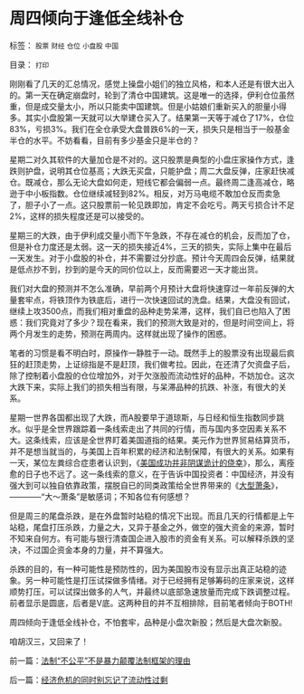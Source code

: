 # 周四倾向于逢低全线补仓

标签： `股票` `财经` `仓位` `小盘股` `中国` 

目录： `打印`

刚刚看了几天的汇总情况，感觉上操盘小姐们的独立风格，和本人还是有很大出入的。第一天在确定崩盘时，轮到了清仓中国建筑。这是唯一的选择，伊利仓位虽然重，但是成交量太小，所以只能卖中国建筑。但是小姑娘们重新买入的胆量小得多。其实小盘股第一天就可以大举建仓买入了。结果第一天等于减仓了17%，仓位83%，亏损3%。我们在全仓承受大盘普跌6%的一天，损失只是相当于一般基金半仓的水平。不妨看看，目前有多少基金只是半仓的？

星期二对久其软件的大量加仓是不对的。这只股票是典型的小盘庄家操作方式，逢跌则护盘，说明其仓位基高；大跌无买盘，只能护盘；周二大盘反弹，庄家赶快减仓。既减仓，那么无论大盘如何走，短线它都会偏弱一点。最终周二逢高减仓，略逊于中小板指数。仓位继续减轻到82%。相反，对万马电缆不敢加仓反而卖急了，胆子小了一点。这只股票前一轮见跌即加，肯定不会吃亏。两天亏损合计不足2%，这样的损失程度还是可以接受的。

星期三的大跌，由于伊利成交量小而下午急跌，不存在减仓的机会，反而加了仓，但是补仓力度还是太弱。这一天的损失接近4%，三天的损失，实际上集中在最后一天发生。对于小盘股的补仓，并不需要过分抄底。预计今天周四会反弹，结果就是低点抄不到，抄到的是今天的同价位以上，反而需要迟一天才能出货。

我们对大盘的预测并不怎么准确，早前两个月预计大盘将快速穿过一年前反弹的大量套牢点，将铁顶作为铁底后，进行一次快速回试的洗盘。结果，大盘没有回试，继续上攻3500点，而我们相对重盘的品种走势呆滞，这样，我们自已也陷入了困惑：我们究竟对了多少？现在看来，我们的预测大致是对的，但是时间空间上，将两个月发生的走势，预测在两周内。这样就出现了操作的困惑。

笔者的习惯是看不明白时，原操作一静胜于一动。既然手上的股票没有出现最后疯狂的赶顶走势，上证综指是不是赶顶，我们做考拉。因此，在还清了欠资盘子后，除了控制着小盘股的仓位增加外，对于欠涨股而流动性好的品种，不妨加仓。这次大跌下来，实际上我们的损失相当有限，与呆滞品种的抗跌、补涨，有很大的关系。

星期一世界各国都出现了大跌，而A股要早于道琼斯，与日经和恒生指数同步跳水。似乎是全世界跟踪着一条线索走出了共同的行情，而与国内多空因素关系不大。这条线索，应该是全世界盯着美国道指的结果。美元作为世界贸易结算货币，并不是想当就当的，与美国上百年积累的经济和法制保障，有很大的关系。如果有一天，某位左粪综合症患者认识到，《[美国成功并非阴谋诡计的侥幸](../../../2008/7/19/美国战无不胜的强大，纯属狗屎运.md)》，那么，离痊愈的日子也不远了。这一条线索的意义，在于告诉中国投资者：中国经济，并没有强大到可以独自依靠政策，摆脱自已的同类政策给全世界带来的《[大型萧条](http://blog.163.com/darthvad/blog/static/5339947020094100020525/)》，————“大～萧条”是敏感词；不知各位有何感想？

但是周三的尾盘杀跌，是在外盘暂时站稳的情况下出现。而且几天的行情都是上午站稳，尾盘打压杀跌，力量之大，又异于基金之外，做空的强大资金的来源，暂时不知来自何方。有可能与银行清查国企进入股市的资金有关系。可以解释杀跌的坚决，不过国企资金本身的力量，并不算强大。

杀跌的目的，有一种可能性是预防性的，因为美国股市没有显示出真正站稳的迹象。另一种可能性是打压试探做多情绪。对于已经拥有足够筹码的庄家来说，这样顺势打压，可以试探出做多的人气，并最终以底部急速放量而完成下跌调整过程。前者显示是圆底，后者是V底。这两种目的并不互相排除，目前笔者倾向于BOTH!

周四倾向于逢低全线补仓，不怕套牢，品种是小盘次新股；然后是大盘次新股。

咱胡汉三，又回来了！

前一篇：[法制“不公平”不是暴力颠覆法制框架的理由](../../../2009/8/19/法制“不公平”不是暴力颠覆法制框架的理由.md)

后一篇：[经济危机的同时别忘记了流动性过剩](../../../2009/8/20/经济危机的同时别忘记了流动性过剩.md)